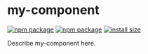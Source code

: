 # my-component

[![npm package][npm-badge]][npm]
[![npm package][npm-dm-badge]][npm-dm]
[![install size][npm-size-badge]][npm-size]

Describe my-component here.

[npm-dm-badge]: https://img.shields.io/npm/dm/hide-scrollbar-react.svg
[npm-badge]: https://img.shields.io/npm/v/hide-scrollbar-react.svg
[npm-dm]: https://npmcharts.com/compare/hide-scrollbar-react?minimal=true
[npm]: https://www.npmjs.com/package/hide-scrollbar-react
[npm-size]: https://packagephobia.now.sh/badge?p=hide-scrollbar-react
[npm-size-badge]: https://badgen.now.sh/badge/install%20size/63.2%20kB/44CC11
[lisence]: https://github.com/exilee20c/hide-scrollbar-react/blob/master/LICENSE